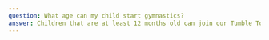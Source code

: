 ```yaml
---
question: What age can my child start gymnastics?
answer: Children that are at least 12 months old can join our Tumble Tots program, specifically designed for little ones ages 1-3. Children ages 5 and under can also participate in Preschool Open Gym with adult supervision.
---
```

